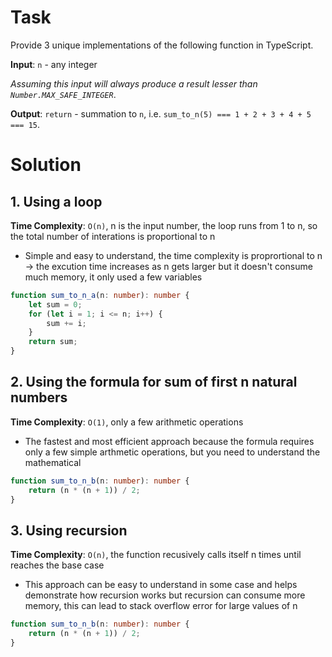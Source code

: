 # Task

Provide 3 unique implementations of the following function in TypeScript.

**Input**: `n` - any integer

*Assuming this input will always produce a result lesser than `Number.MAX_SAFE_INTEGER`*.

**Output**: `return` - summation to `n`, i.e. `sum_to_n(5) === 1 + 2 + 3 + 4 + 5 === 15`.

# Solution

## 1. Using a loop 

**Time Complexity**: `O(n)`, n is the input number, the loop runs from 1 to n, so the total number of interations is proportional to n

- Simple and easy to understand, the time complexity is proprortional to n -> the excution time increases as n gets larger but it doesn't consume much memory, it only used a few variables

```typescript
function sum_to_n_a(n: number): number {
    let sum = 0;
    for (let i = 1; i <= n; i++) {
        sum += i;
    }
    return sum;
}
```

## 2. Using the formula for sum of first n natural numbers 

**Time Complexity**: `O(1)`, only a few arithmetic operations

- The fastest and most efficient approach because the formula requires only a few simple arthmetic operations, but you need to understand the mathematical

```typescript
function sum_to_n_b(n: number): number {
    return (n * (n + 1)) / 2;
}
```

## 3. Using recursion

**Time Complexity**: `O(n)`, the function recusively calls itself n times until reaches the base case

- This approach can be easy to understand in some case and helps demonstrate how recursion works but recursion can consume more memory, this can lead to stack overflow error for large values of n

```typescript
function sum_to_n_b(n: number): number {
    return (n * (n + 1)) / 2;
}
```


